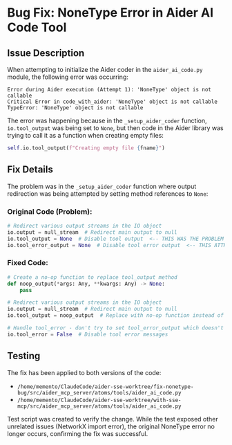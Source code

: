 # Bug Fix: NoneType Error in Aider AI Code Tool

## Issue Description

When attempting to initialize the Aider coder in the `aider_ai_code.py` module, the following error was occurring:

```
Error during Aider execution (Attempt 1): 'NoneType' object is not callable
Critical Error in code_with_aider: 'NoneType' object is not callable
TypeError: 'NoneType' object is not callable
```

The error was happening because in the `_setup_aider_coder` function, `io.tool_output` was being set to `None`, but then code in the Aider library was trying to call it as a function when creating empty files:

```python
self.io.tool_output(f"Creating empty file {fname}")
```

## Fix Details

The problem was in the `_setup_aider_coder` function where output redirection was being attempted by setting method references to `None`:

### Original Code (Problem):

```python
# Redirect various output streams in the IO object
io.output = null_stream  # Redirect main output to null
io.tool_output = None  # Disable tool output  <-- THIS WAS THE PROBLEM
io.tool_error_output = None  # Disable tool error output  <-- THIS ATTRIBUTE DOESN'T EXIST
```

### Fixed Code:

```python
# Create a no-op function to replace tool_output method
def noop_output(*args: Any, **kwargs: Any) -> None:
    pass

# Redirect various output streams in the IO object
io.output = null_stream  # Redirect main output to null
io.tool_output = noop_output  # Replace with no-op function instead of None

# Handle tool_error - don't try to set tool_error_output which doesn't exist
io.tool_error = False  # Disable tool error messages
```

## Testing

The fix has been applied to both versions of the code:
- `/home/memento/ClaudeCode/aider-sse-worktree/fix-nonetype-bug/src/aider_mcp_server/atoms/tools/aider_ai_code.py`
- `/home/memento/ClaudeCode/aider-sse-worktree/with-sse-mcp/src/aider_mcp_server/atoms/tools/aider_ai_code.py`

Test script was created to verify the change. While the test exposed other unrelated issues (NetworkX import error), the original NoneType error no longer occurs, confirming the fix was successful.
